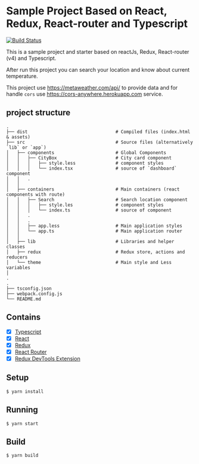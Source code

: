 # Sample Project Based on React, Redux, React-router and Typescript
[![Build Status](https://travis-ci.org/alireza-mh/sample-react-redux-typescript.svg?branch=master)](https://travis-ci.org/alireza-mh/sample-react-redux-typescript)

This is a sample project and starter based on reactJs, Redux, React-router (v4) and Typescript.

After run this project you can search your location and know about current temperature.

This project use https://metaweather.com/api/ to provide data and for 
handle `cors` use https://cors-anywhere.herokuapp.com service. 

## project structure

    .
    ├── dist                                 # Compiled files (index.html & assets)
    ├── src                                  # Source files (alternatively `lib` or `app`)
    │   ├── components                       # Global Components           
    │   │   ├── CityBox                      # City card component
    │   │   │   ├── style.less               # component styles
    │   │   │   └── index.tsx                # source of `dashboard` component 
    │   │   .         
    │   │                                           
    │   ├── containers                       # Main containers (react components with route)
    │   │   ├── Search                       # Search location component
    │   │   │   ├── style.les                # component styles
    │   │   │   └── index.ts                 # source of component 
    │   │   .         
    │   │   .                            
    │   │   ├── app.less                     # Main application styles
    │   │   └── app.ts                       # Main application router
    │   │
    │   ├── lib                              # Libraries and helper classes 
    │   ├── redux                            # Redux store, actions and reducers
    │   └── theme                            # Main style and Less variables
    │ 
    .
    .
    ├── tsconfig.json
    ├── webpack.config.js
    └── README.md
 

## Contains

- [x] [Typescript](https://www.typescriptlang.org/)
- [x] [React](https://facebook.github.io/react/)
- [x] [Redux](https://github.com/reactjs/redux)
- [x] [React Router](https://github.com/ReactTraining/react-router)
- [x] [Redux DevTools Extension](https://github.com/zalmoxisus/redux-devtools-extension)

## Setup

```
$ yarn install
```

## Running

```
$ yarn start
```

## Build

```
$ yarn build
```
